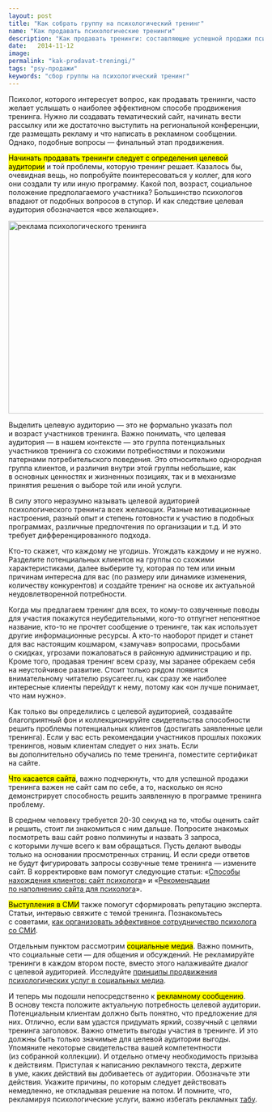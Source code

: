 ```yaml
---
layout: post
title: "Как собрать группу на психологический тренинг"
name: "Как продавать психологические тренинги"
description: "Как продавать тренинги: составляющие успешной продажи психологических тренингов"
date:   2014-11-12			 
image:
permalink: "kak-prodavat-treningi/"
tags: "psy-продажи"
keywords: "сбор группы на психологический тренинг"
---
```


<p>Психолог, которого интересует вопрос, как продавать тренинги, часто желает услышать о&nbsp;наиболее эффективном способе продвижения тренинга. Нужно&nbsp;ли создавать тематический сайт, начинать вести рассылку или&nbsp;же достаточно выступить на&nbsp;региональной конференции, где размещать рекламу и&nbsp;что написать в&nbsp;рекламном сообщении. Однако, подобные вопросы&nbsp;— финальный этап продвижения.</p>
<p><mark>Начинать продавать тренинги следует с&nbsp;определения целевой аудитории</mark> и&nbsp;той проблемы, которую тренинг решает. Казалось&nbsp;бы, очевидная вещь, но&nbsp;попробуйте поинтересоваться у&nbsp;коллег, для кого они создали ту&nbsp;или иную программу. Какой пол, возраст, социальное положение предполагаемого участника? Большинство психологов впадают от&nbsp;подобных вопросов в&nbsp;ступор. И&nbsp;как следствие целевая аудитория обозначается «все желающие».</p>

<img width="541" height="381" src="https://res.cloudinary.com/bartoshevich/image/upload/f_auto/v1593368843/psycareer/trenning.png" alt="реклама психологического тренинга"  title="пример рекламы психологического тренинга" />

<p>Выделить целевую аудиторию&nbsp;— это не&nbsp;формально указать пол и&nbsp;возраст участников тренинга. Важно понимать, что целевая аудитория&nbsp;— в&nbsp;нашем контексте&nbsp;— это группа потенциальных участников тренинга со&nbsp;схожими потребностями и&nbsp;похожими патернами потребительского поведения. Это относительно однородная группа клиентов, и&nbsp;различия внутри этой группы небольшие, как в&nbsp;основных ценностях и&nbsp;жизненных позициях, так и&nbsp;в&nbsp;механизме принятия решения о&nbsp;выборе той или иной услуги.</p>
<p>В&nbsp;силу этого неразумно называть целевой аудиторией психологического тренинга всех желающих. Разные мотивационные настроения, разный опыт и&nbsp;степень готовности к&nbsp;участию в&nbsp;подобных программах, различные предпочтения по&nbsp;организации и&nbsp;т.д. И&nbsp;это требует дифференцированного подхода.</p>
<p>Кто-то скажет, что каждому не&nbsp;угодишь. Угождать каждому и&nbsp;не&nbsp;нужно. Разделите потенциальных клиентов на&nbsp;группы со&nbsp;схожими характеристиками, далее выберите&nbsp;ту, которая по&nbsp;тем или иным причинам интересна для вас (по&nbsp;размеру или динамике изменения, количеству конкурентов) и&nbsp;создайте тренинг на&nbsp;основе их&nbsp;актуальной неудовлетворенной потребности.</p>
<p>Когда мы&nbsp;предлагаем тренинг для всех, то&nbsp;кому-то озвученные поводы для участия покажутся неубедительными, кого-то отпугнет непонятное название, кто-то не&nbsp;прочтет сообщение о&nbsp;тренинге, так как использует другие информационные ресурсы. А&nbsp;кто-то наоборот придет и&nbsp;станет для вас настоящим кошмаром, «замучав» вопросами, просьбами о&nbsp;скидках, угрозами пожаловаться в&nbsp;районную администрацию и&nbsp;пр. Кроме того, продавая тренинг всем сразу, мы&nbsp;заранее обрекаем себя на&nbsp;неустойчивое развитие. Стоит только рядом появится внимательному читателю psycareer.ru, как сразу&nbsp;же наиболее интересные клиенты перейдут к&nbsp;нему, потому как «он&nbsp;лучше понимает, что нам нужно».</p>
<p>Как только вы&nbsp;определились с&nbsp;целевой аудиторией, создавайте благоприятный фон и&nbsp;коллекционируйте свидетельства способности решить проблемы потенциальных клиентов (достигать заявленные цели тренинга). Если у&nbsp;вас есть рекомендации участников прошлых похожих тренингов, новым клиентам следует о&nbsp;них знать. Если вы&nbsp;дополнительно обучались по&nbsp;теме тренинга, поместите сертификат на&nbsp;сайте.</p>
<p><mark>Что касается сайта</mark>, важно подчеркнуть, что для успешной продажи тренинга важен не&nbsp;сайт сам по&nbsp;себе, а&nbsp;то, насколько он&nbsp;ясно демонстрирует способность решить заявленную в&nbsp;программе тренинга проблему.</p>
<p>В&nbsp;среднем человеку требуется <nobr>20-30</nobr> секунд на&nbsp;то, чтобы оценить сайт и&nbsp;решить, стоит&nbsp;ли знакомиться с&nbsp;ним дальше. Попросите знакомых посмотреть ваш сайт ровно полминуты и&nbsp;назвать 3&nbsp;запроса, с&nbsp;которыми лучше всего к&nbsp;вам обращаться. Пусть делают выводы только на&nbsp;основании просмотренных страниц. И&nbsp;если среди ответов не&nbsp;будут фигурировать запросы созвучные теме тренинга&nbsp;— измените сайт. В&nbsp;корректировке вам помогут следующие статьи: «<a href="/sposoby-naxozhdeniya-klientov-sajt-psixologa/">Способы нахождения клиентов: сайт психолога</a>» и&nbsp;«<a href="/rekomendacii-po-napolneniyu-sajta-dlya-psixologa/" title="Рекомендации по наполнению сайта для психолога">Рекомендации по&nbsp;наполнению сайта для психолога</a>».</p>
<p><mark>Выступления в&nbsp;СМИ</mark> также помогут сформировать репутацию эксперта. Статьи, интервью свяжите с&nbsp;темой тренинга. Познакомьтесь с&nbsp;советами, <a href="/sposoby-naxozhdeniya-klientov-publichnye-vystupleniya/" title="Способы нахождения клиентов: публичные выступления">как организовать эффективное сотрудничество психолога со&nbsp;СМИ</a>.</p>
<p>Отдельным пунктом рассмотрим <mark>социальные медиа</mark>. Важно помнить, что социальные сети&nbsp;— для общения и&nbsp;обсуждений. Не&nbsp;рекламируйте тренинги в&nbsp;каждом втором посте, вместо этого налаживайте диалог с&nbsp;целевой аудиторией. Исследуйте <a href="/sposoby-naxozhdeniya-klientov-socialnye-media/" title="Способы нахождения клиентов: социальные медиа">принципы продвижения психологических услуг в&nbsp;социальных медиа</a>.</p>
<p>И&nbsp;теперь мы&nbsp;подошли непосредственно к&nbsp;<mark>рекламному сообщению</mark>. В&nbsp;основу текста положите актуальную потребность целевой аудитории. Потенциальным клиентам должно быть понятно, что предложение для них. Отлично, если вам удастся придумать яркий, созвучный с&nbsp;целями тренинга заголовок. Важно отметить выгоды участия в&nbsp;тренинге. И&nbsp;это должны быть только значимые для целевой аудитории выгоды. Упомяните некоторые свидетельства вашей компетентности (из&nbsp;собранной коллекции). И&nbsp;отдельно отмечу необходимость призыва к&nbsp;действиям. Приступая к&nbsp;написанию рекламного текста, держите в&nbsp;уме, каких действий вы&nbsp;добиваетесь от&nbsp;аудитории. Обозначьте эти действия. Укажите причины, по&nbsp;которым следует действовать немедленно, не&nbsp;откладывая решение на&nbsp;потом. И&nbsp;помните, что, рекламируя психологические услуги, важно избегать рекламных <a href="/tabu-v-reklame/" title="Табу в рекламе психологических услуг">табу</a>.</p>
